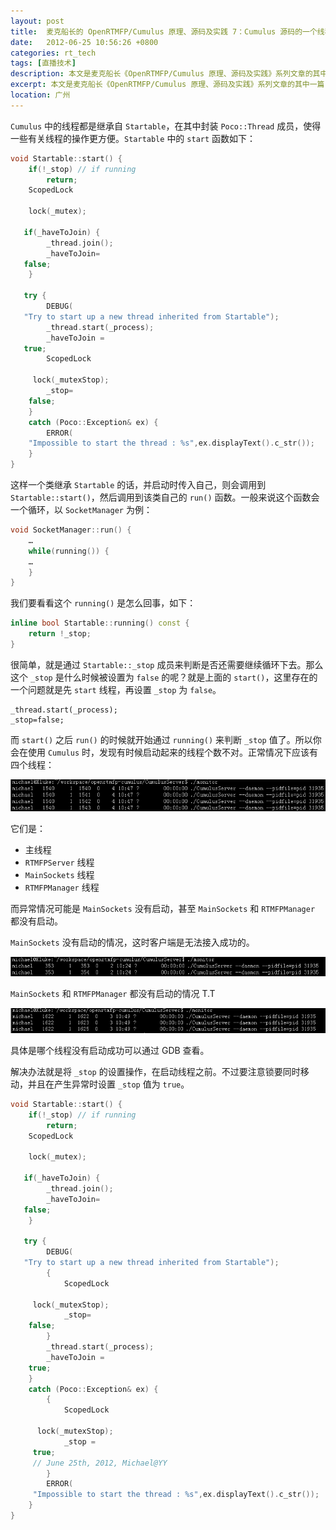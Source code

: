```yaml
---
layout: post
title:  麦克船长的 OpenRTMFP/Cumulus 原理、源码及实践 7：Cumulus 源码的一个线程启动 Bug 及修复方法
date:   2012-06-25 10:56:26 +0800
categories: rt_tech
tags: [直播技术]
description: 本文是麦克船长《OpenRTMFP/Cumulus 原理、源码及实践》系列文章的其中一篇，相关内容最初首发于 CSDN 的 Poechant 技术博客，后整理于本博客。Cumulus 启动后，我们可以看到有多个线程被创建，但是有时其中的个别线程没有被成功启动，本文将告诉你如何修复并解决。
excerpt: 本文是麦克船长《OpenRTMFP/Cumulus 原理、源码及实践》系列文章的其中一篇，相关内容最初首发于 CSDN 的 Poechant 技术博客，后整理于本博客。Cumulus 启动后，我们可以看到有多个线程被创建，但是有时其中的个别线程没有被成功启动，本文将告诉你如何修复并解决。
location: 广州
---
```


`Cumulus` 中的线程都是继承自 `Startable`，在其中封装 `Poco::Thread` 成员，使得一些有关线程的操作更方便。`Startable` 中的 `start` 函数如下：

```c++
void Startable::start() {
    if(!_stop) // if running
        return;
    ScopedLock
  
    lock(_mutex);
    
   if(_haveToJoin) {
        _thread.join();
        _haveToJoin=
   false;
    }
    
   try {
        DEBUG(
   "Try to start up a new thread inherited from Startable");
        _thread.start(_process);
        _haveToJoin = 
   true;
        ScopedLock
   
     lock(_mutexStop);
        _stop=
    false;
    } 
    catch (Poco::Exception& ex) {
        ERROR(
    "Impossible to start the thread : %s",ex.displayText().c_str());
    }
}
``` 

这样一个类继承 `Startable` 的话，并启动时传入自己，则会调用到 `Startable::start()`，然后调用到该类自己的 `run()` 函数。一般来说这个函数会一个循环，以 `SocketManager` 为例：

```c++
void SocketManager::run() {
    … 
    while(running()) {
    …
    }
}
```

我们要看看这个 `running()` 是怎么回事，如下：

```c++ 
inline bool Startable::running() const {
    return !_stop;
}
```

很简单，就是通过 `Startable::_stop` 成员来判断是否还需要继续循环下去。那么这个 `_stop` 是什么时候被设置为 `false` 的呢？就是上面的 `start()`，这里存在的一个问题就是先 `start` 线程，再设置 `_stop` 为 `false`。

``` 
_thread.start(_process);
_stop=false;
```

而 `start()` 之后 `run()` 的时候就开始通过 `running()` 来判断 `_stop` 值了。所以你会在使用 `Cumulus` 时，发现有时候启动起来的线程个数不对。正常情况下应该有四个线程：

![image](/img/src/2012-06-25-openrtmfp-cumulus-7-1.png)


它们是：

* 主线程
* `RTMFPServer` 线程
* `MainSockets` 线程
* `RTMFPManager` 线程

而异常情况可能是 `MainSockets` 没有启动，甚至 `MainSockets` 和 `RTMFPManager` 都没有启动。

`MainSockets` 没有启动的情况，这时客户端是无法接入成功的。

![image](/img/src/2012-06-25-openrtmfp-cumulus-7-2.png)

`MainSockets` 和 `RTMFPManager` 都没有启动的情况 T.T

![image](/img/src/2012-06-25-openrtmfp-cumulus-7-3.png)

具体是哪个线程没有启动成功可以通过 GDB 查看。

解决办法就是将 `_stop` 的设置操作，在启动线程之前。不过要注意锁要同时移动，并且在产生异常时设置 `_stop` 值为 `true`。

```c++
void Startable::start() {
    if(!_stop) // if running
        return;
    ScopedLock
  
    lock(_mutex);
    
   if(_haveToJoin) {
        _thread.join();
        _haveToJoin=
   false;
    }
    
   try {
        DEBUG(
   "Try to start up a new thread inherited from Startable");
        {
            ScopedLock
   
     lock(_mutexStop);
            _stop=
    false;
        }
        _thread.start(_process);
        _haveToJoin = 
    true;
    } 
    catch (Poco::Exception& ex) {
        {
            ScopedLock
    
      lock(_mutexStop);
            _stop = 
     true; 
     // June 25th, 2012, Michael@YY
        }
        ERROR(
     "Impossible to start the thread : %s",ex.displayText().c_str());
    }
}
```
